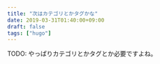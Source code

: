 ```yaml
---
title: "次はカテゴリとかタグかな"
date: 2019-03-31T01:40:00+09:00
draft: false
tags: ["hugo"]
---
```

TODO: やっぱりカテゴリとかタグとか必要ですよね。
